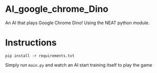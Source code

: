 # AI_google_chrome_Dino
An AI that plays Google Chrome Dino! Using the NEAT python module.

# Instructions
```shell
pip install -r requirements.txt
```
Simply run ```main.py``` and watch an AI start training itself to play the game

